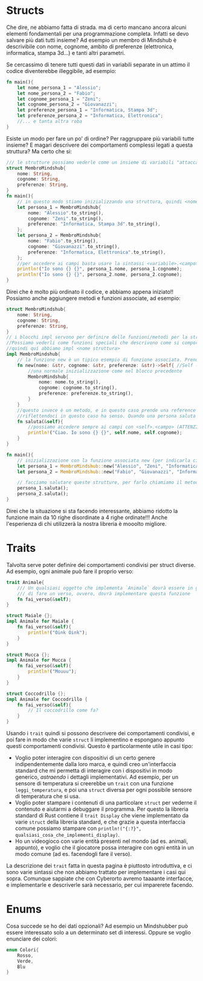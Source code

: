 # Structs
Che dire, ne abbiamo fatta di strada. ma di certo mancano ancora alcuni elementi fondamentali per una programmazione completa.
Infatti se devo salvare più dati tutti insieme? Ad esempio un membro di Mindshub è descrivibile con
nome, cognome, ambito di preferenze (elettronica, informatica, stampa 3d...) e tanti altri parametri.

Se cercassimo di tenere tutti questi dati in variabili separate in un attimo il codice diventerebbe illeggibile, ad esempio:
```rust
fn main(){
    let nome_persona_1 = "Alessio";
    let nome_persona_2 = "Fabio";
    let cognome_persona_1 = "Zeni";
    let cognome_persona_2 = "Giovanazzi";
    let preferenze_persona_1 = "Informatica, Stampa 3d";
    let preferenze_persona_2 = "Informatica, Elettronica";
    //... e tanta altra roba
}
```
Esiste un modo per fare un po' di ordine? Per raggruppare più variabili tutte insieme? E magari descrivere dei comportamenti complessi legati a questa struttura? Ma certo che si:
```rust
/// le strutture possiamo vederle come un insieme di variabili "attaccate insieme"
struct MembroMindshub{
    nome: String,
    cognome: String,
    preferenze: String,
}
fn main(){
    // in questo modo stiamo inizializzando una struttura, quindi <nome struttura>{campo: valore, ...}
    let persona_1 = MembroMindshub{
        nome: "Alessio".to_string(),
        cognome: "Zeni".to_string(),
        preferenze: "Informatica, Stampa 3d".to_string(),
    };
    let persona_2 = MembroMindshub{
        nome: "Fabio".to_string(),
        cognome: "Giovanazzi".to_string(),
        preferenze: "Informatica, Elettronica".to_string(),
    };
    //per accedere ai campi basta usare la sintassi <variabile>.<campo>
    println!("Io sono {} {}", persona_1.nome, persona_1.cognome);
    println!("Io sono {} {}", persona_2.nome, persona_2.cognome);
}
```
Direi che è molto più ordinato il codice, e abbiamo appena iniziato!!
Possiamo anche aggiungere metodi e funzioni associate, ad esempio:
```rust
struct MembroMindshub{
    nome: String,
    cognome: String,
    preferenze: String,
}
// i blocchi impl servono per definire delle funzioni/metodi per la struttura.
//Possiamo vederli come funzioni speciali che descrivono come si comporta la struttura
//quindi qui abbiamo impl <nome struttura>
impl MembroMindshub{
    // la funzione new è un tipico esempio di funzione associata. Prende dei valori e costruisce la struttura da quei valori
    fn new(nome: &str, cognome: &str, preferenze: &str)->Self{ //Self (ATTENZIONE CON LA S GRANDE) è una scorciatoia per definire la struttura che stiamo implementando
        //una normale inizializzazione come nel blocco precedente
        MembroMindshub{
            nome: nome.to_string(),
            cognome: cognome.to_string(),
            preferenze: preferenze.to_string(),
        }
    }
    //questo invece è un metodo, e in questo caso prende una reference immutabile alla struttura (e quindi non può modificarne i campi)
    //riflettendoci in questo caso ha senso. Quando una persona saluta non cambia il nome all'anagrafe...
    fn saluta(&self){
        //possiamo accedere sempre ai campi con <self>.<campo> (ATTENZIONE, s piccola) 
        println!("Ciao. Io sono {} {}", self.nome, self.cognome);
    }
}

fn main(){
    // inizializzazione con la funzione associata new (per indicarla ci vogliono i ::)
    let persona_1 = MembroMindshub::new("Alessio", "Zeni", "Informatica, Stampa 3d");
    let persona_2 = MembroMindshub::new("Fabio", "Giovanazzi", "Informatica, Elettronica");

    // facciamo salutare queste strutture, per farlo chiamiamo il metodo saluta (con il . )
    persona_1.saluta();
    persona_2.saluta();
}
```
Direi che la situazione si sta facendo interessante, abbiamo ridotto la funzione main da 10 righe disordinate a 4 righe ordinate!!!
Anche l'esperienza di chi utilizzerà la nostra libreria è mooolto migliore.

# Traits

Talvolta serve poter definire dei comportamenti condivisi per struct diverse. Ad esempio, ogni animale può fare il proprio verso:
```rust
trait Animale{
    /// Un qualsiasi oggetto che implementa `Animale` dovrà essere in grado
    /// di fare un verso, ovvero, dovrà implementare questa funzione
    fn fai_verso(&self);
}

struct Maiale {};
impl Animale for Maiale {
    fn fai_verso(&self){
        println!("Oink Oink");
    }
}

struct Mucca {};
impl Animale for Mucca {
    fn fai_verso(&self){
        println!("Mouuu");
    }
}

struct Coccodrillo {};
impl Animale for Coccodrillo {
    fn fai_verso(&self){
        // Il coccodrillo come fa?
    }
}
```

Usando i `trait` quindi si possono descrivere dei comportamenti condivisi, e poi fare in modo che varie `struct` li implementino e espongano appunto questi comportamenti condivisi. Questo è particolarmente utile in casi tipo:
- Voglio poter interagire con dispositivi di un certo genere indipendentemente dalla loro marca, e quindi creo un'interfaccia standard che mi permetta di interagire con i dispositivi in modo generico, *astraendo* i dettagli implementativi. Ad esempio, per un sensore di temperatura si creerebbe un `trait` con una funzione `leggi_temperatura`, e poi una `struct` diversa per ogni possibile sensore di temperatura che si usa.
- Voglio poter stampare i contenuti di una particolare `struct` per vederne il contenuto e aiutarmi a debuggare il programma. Per questo la libreria standard di Rust contiene il `trait Display` che viene implementato da varie `struct` della libreria standard, e che grazie a questa interfaccia comune possiamo stampare con `println!("{:?}", qualsiasi_cosa_che_implementi_display)`.
- Ho un videogioco con varie entità presenti nel mondo (ad es. animali, appunto), e voglio che il giocatore possa interagire con ogni entità in un modo comune (ad es. facendogli fare il verso).

La descrizione dei `trait` fatta in questa pagina è piuttosto introduttiva, e ci sono varie sintassi che non abbiamo trattato per implementare i casi qui sopra. Comunque sappiate che con Cyberorto avremo taaaante interfacce, e implementarle e descriverle sarà necessario, per cui imparerete facendo.

# Enums
Cosa succede se ho dei dati opzionali? Ad esempio un Mindshubber può essere interessato solo a un determinato set di interessi. Oppure se voglio enunciare dei colori:
```rust
enum Colori{
    Rosso,
    Verde,
    Blu
}

```